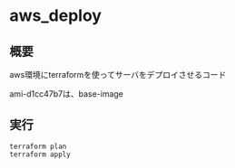 aws_deploy
====

## 概要

aws環境にterraformを使ってサーバをデプロイさせるコード

ami-d1cc47b7は、base-image

## 実行

```
terraform plan
terraform apply
```
